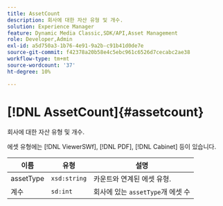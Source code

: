 ```yaml
---
title: AssetCount
description: 회사에 대한 자산 유형 및 개수.
solution: Experience Manager
feature: Dynamic Media Classic,SDK/API,Asset Management
role: Developer,Admin
exl-id: a5d750a3-1b76-4e91-9a2b-c91b41d0de7e
source-git-commit: f42378a20b58e4c5ebc961c6526d7cecabc2ae38
workflow-type: tm+mt
source-wordcount: '37'
ht-degree: 10%

---
```


# [!DNL AssetCount]{#assetcount}

회사에 대한 자산 유형 및 개수.

에셋 유형에는 [!DNL ViewerSWf], [!DNL PDF], [!DNL Cabinet] 등이 있습니다.

| 이름 | 유형 | 설명 |
|---|---|---|
| assetType | `xsd:string` | 카운트와 연계된 에셋 유형. |
| 계수 | `sd:int` | 회사에 있는 `assetType`개 에셋 수 |
